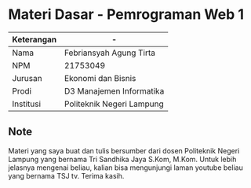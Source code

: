 # Materi Dasar - Pemrograman Web 1

| Keterangan  | -                         |
| ----------- | ------------------------- |
| Nama        | Febriansyah Agung Tirta   |
| NPM         | 21753049                  |
| Jurusan     | Ekonomi dan Bisnis        |
| Prodi       | D3 Manajemen Informatika  |
| Institusi   | Politeknik Negeri Lampung |

## Note

Materi yang saya buat dan tulis bersumber dari  dosen Politeknik Negeri Lampung yang bernama Tri Sandhika Jaya S.Kom, M.Kom. Untuk lebih jelasnya mengenai beliau, kalian bisa mengunjungi laman youtube beliau yang bernama TSJ tv. Terima kasih.
